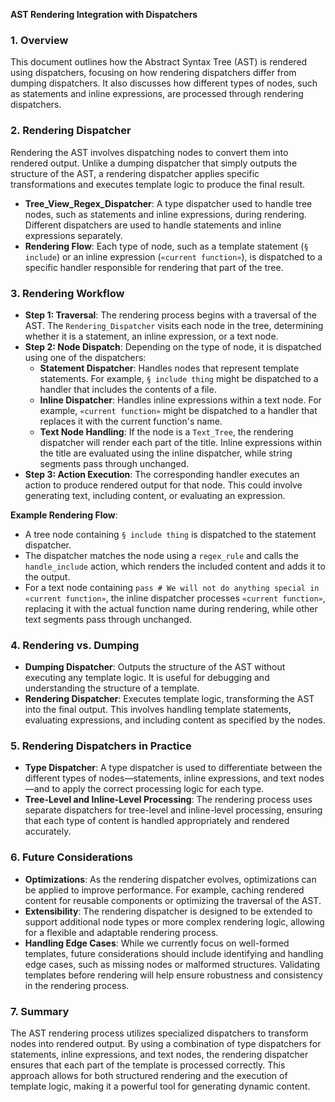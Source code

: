 **AST Rendering Integration with Dispatchers**

### 1. **Overview**
This document outlines how the Abstract Syntax Tree (AST) is rendered using dispatchers, focusing on how rendering dispatchers differ from dumping dispatchers. It also discusses how different types of nodes, such as statements and inline expressions, are processed through rendering dispatchers.

### 2. **Rendering Dispatcher**
Rendering the AST involves dispatching nodes to convert them into rendered output. Unlike a dumping dispatcher that simply outputs the structure of the AST, a rendering dispatcher applies specific transformations and executes template logic to produce the final result.

- **Tree_View_Regex_Dispatcher**: A type dispatcher used to handle tree nodes, such as statements and inline expressions, during rendering. Different dispatchers are used to handle statements and inline expressions separately.
- **Rendering Flow**: Each type of node, such as a template statement (`§ include`) or an inline expression (`«current function»`), is dispatched to a specific handler responsible for rendering that part of the tree.

### 3. **Rendering Workflow**
   - **Step 1: Traversal**: The rendering process begins with a traversal of the AST. The `Rendering_Dispatcher` visits each node in the tree, determining whether it is a statement, an inline expression, or a text node.
   - **Step 2: Node Dispatch**: Depending on the type of node, it is dispatched using one of the dispatchers:
     - **Statement Dispatcher**: Handles nodes that represent template statements. For example, `§ include thing` might be dispatched to a handler that includes the contents of a file.
     - **Inline Dispatcher**: Handles inline expressions within a text node. For example, `«current function»` might be dispatched to a handler that replaces it with the current function's name.
     - **Text Node Handling**: If the node is a `Text_Tree`, the rendering dispatcher will render each part of the title. Inline expressions within the title are evaluated using the inline dispatcher, while string segments pass through unchanged.
   - **Step 3: Action Execution**: The corresponding handler executes an action to produce rendered output for that node. This could involve generating text, including content, or evaluating an expression.

**Example Rendering Flow**:
- A tree node containing `§ include thing` is dispatched to the statement dispatcher.
- The dispatcher matches the node using a `regex_rule` and calls the `handle_include` action, which renders the included content and adds it to the output.
- For a text node containing `pass # We will not do anything special in «current function»`, the inline dispatcher processes `«current function»`, replacing it with the actual function name during rendering, while other text segments pass through unchanged.

### 4. **Rendering vs. Dumping**
   - **Dumping Dispatcher**: Outputs the structure of the AST without executing any template logic. It is useful for debugging and understanding the structure of a template.
   - **Rendering Dispatcher**: Executes template logic, transforming the AST into the final output. This involves handling template statements, evaluating expressions, and including content as specified by the nodes.

### 5. **Rendering Dispatchers in Practice**
   - **Type Dispatcher**: A type dispatcher is used to differentiate between the different types of nodes—statements, inline expressions, and text nodes—and to apply the correct processing logic for each type.
   - **Tree-Level and Inline-Level Processing**: The rendering process uses separate dispatchers for tree-level and inline-level processing, ensuring that each type of content is handled appropriately and rendered accurately.

### 6. **Future Considerations**
   - **Optimizations**: As the rendering dispatcher evolves, optimizations can be applied to improve performance. For example, caching rendered content for reusable components or optimizing the traversal of the AST.
   - **Extensibility**: The rendering dispatcher is designed to be extended to support additional node types or more complex rendering logic, allowing for a flexible and adaptable rendering process.
   - **Handling Edge Cases**: While we currently focus on well-formed templates, future considerations should include identifying and handling edge cases, such as missing nodes or malformed structures. Validating templates before rendering will help ensure robustness and consistency in the rendering process.

### 7. **Summary**
The AST rendering process utilizes specialized dispatchers to transform nodes into rendered output. By using a combination of type dispatchers for statements, inline expressions, and text nodes, the rendering dispatcher ensures that each part of the template is processed correctly. This approach allows for both structured rendering and the execution of template logic, making it a powerful tool for generating dynamic content.

